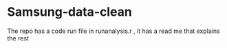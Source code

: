 # Samsung-data-clean
The repo has a code run file in runanalysis.r , it has a read me that explains the rest
